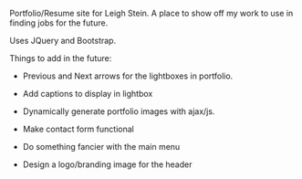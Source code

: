 Portfolio/Resume site for Leigh Stein. A place to show off my work to use in finding jobs for the future.

Uses JQuery and Bootstrap.

Things to add in the future:
 - Previous and Next arrows for the lightboxes in portfolio.
 - Add captions to display in lightbox
 - Dynamically generate portfolio images with ajax/js.
 - Make contact form functional

 - Do something fancier with the main menu
 - Design a logo/branding image for the header
